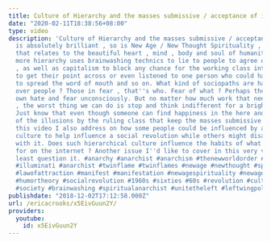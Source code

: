 ```yaml
---
title: Culture of Hierarchy and the masses submissive / acceptance of it
date: "2020-02-11T18:38:56+08:00"
type: video
description: 'Culture of Hierarchy and the masses submissive / acceptance of it Anarchism
  is absolutely brilliant , so is New Age / New Thought Spirituality , and anything
  that relates to the beautiful heart , mind , body and soul of humanity. But the
  more hierarchy uses brainwashing technics to lie to people to agree on their side
  , as well as capitalism to block any chance for the working class intellectuals
  to get their point across or even listened to one person who could have the potential
  to spread the word of mouth and so on. What kind of sociopaths are having power
  over people ? Those in fear , that''s who. Fear of what ? Perhaps they became their
  own hate and fear unconsciously. But no matter how much work that needs to be done
  , the worst thing we can do is stop and think indifferent for a brighter tomorrow.
  Just know that even though someone can find happiness in the here and now , beware
  of the illusions by the ruling class that keep the masses submissive to them. In
  this video I also address on how some people could be influenced by arts and pop
  culture to help influence a social revolution while others might disagree completely
  with it. Does such hierarchical culture influence the habits of what people search
  for on the internet ? Another issue I''d like to cover in this very video or at
  least question it. #anarchy #anarchist #anarchism #thenewworldorder #newworldorder
  #illuminati #anarchist #twinflame #twinflames #newage #newthought #spirituality
  #lawofattraction #manifest #manifestation #newagespirituality #newagebeleifs #satire
  #humortheory #socialrevolution #1960s #sixties #60s #revolution #cultureofresistance
  #society #brainwashing #spiritualanarchist #unitetheleft #leftwingpolitics #spiritualanarchism'
publishdate: "2018-12-02T17:12:58.000Z"
url: /ericacrooks/x5EivGuun2Y/
providers:
  youtube:
    id: x5EivGuun2Y
---
```

